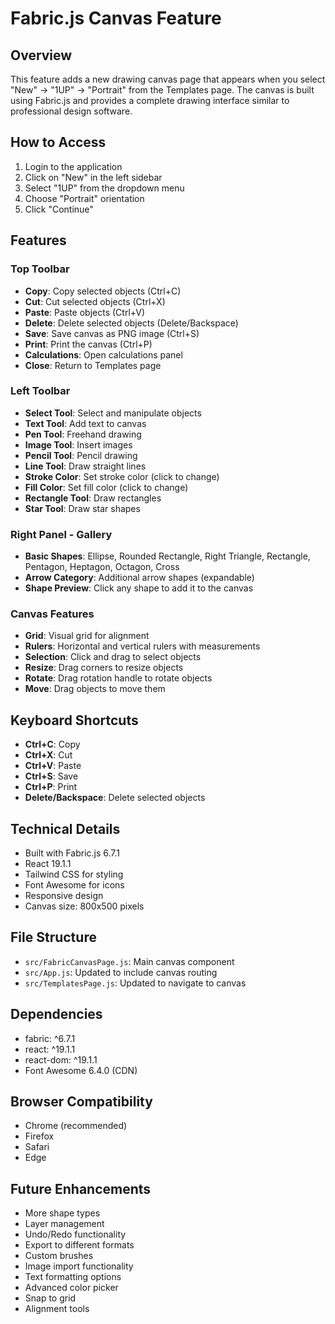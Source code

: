 # Fabric.js Canvas Feature

## Overview
This feature adds a new drawing canvas page that appears when you select "New" → "1UP" → "Portrait" from the Templates page. The canvas is built using Fabric.js and provides a complete drawing interface similar to professional design software.

## How to Access
1. Login to the application
2. Click on "New" in the left sidebar
3. Select "1UP" from the dropdown menu
4. Choose "Portrait" orientation
5. Click "Continue"

## Features

### Top Toolbar
- **Copy**: Copy selected objects (Ctrl+C)
- **Cut**: Cut selected objects (Ctrl+X)
- **Paste**: Paste objects (Ctrl+V)
- **Delete**: Delete selected objects (Delete/Backspace)
- **Save**: Save canvas as PNG image (Ctrl+S)
- **Print**: Print the canvas (Ctrl+P)
- **Calculations**: Open calculations panel
- **Close**: Return to Templates page

### Left Toolbar
- **Select Tool**: Select and manipulate objects
- **Text Tool**: Add text to canvas
- **Pen Tool**: Freehand drawing
- **Image Tool**: Insert images
- **Pencil Tool**: Pencil drawing
- **Line Tool**: Draw straight lines
- **Stroke Color**: Set stroke color (click to change)
- **Fill Color**: Set fill color (click to change)
- **Rectangle Tool**: Draw rectangles
- **Star Tool**: Draw star shapes

### Right Panel - Gallery
- **Basic Shapes**: Ellipse, Rounded Rectangle, Right Triangle, Rectangle, Pentagon, Heptagon, Octagon, Cross
- **Arrow Category**: Additional arrow shapes (expandable)
- **Shape Preview**: Click any shape to add it to the canvas

### Canvas Features
- **Grid**: Visual grid for alignment
- **Rulers**: Horizontal and vertical rulers with measurements
- **Selection**: Click and drag to select objects
- **Resize**: Drag corners to resize objects
- **Rotate**: Drag rotation handle to rotate objects
- **Move**: Drag objects to move them

## Keyboard Shortcuts
- **Ctrl+C**: Copy
- **Ctrl+X**: Cut
- **Ctrl+V**: Paste
- **Ctrl+S**: Save
- **Ctrl+P**: Print
- **Delete/Backspace**: Delete selected objects

## Technical Details
- Built with Fabric.js 6.7.1
- React 19.1.1
- Tailwind CSS for styling
- Font Awesome for icons
- Responsive design
- Canvas size: 800x500 pixels

## File Structure
- `src/FabricCanvasPage.js`: Main canvas component
- `src/App.js`: Updated to include canvas routing
- `src/TemplatesPage.js`: Updated to navigate to canvas

## Dependencies
- fabric: ^6.7.1
- react: ^19.1.1
- react-dom: ^19.1.1
- Font Awesome 6.4.0 (CDN)

## Browser Compatibility
- Chrome (recommended)
- Firefox
- Safari
- Edge

## Future Enhancements
- More shape types
- Layer management
- Undo/Redo functionality
- Export to different formats
- Custom brushes
- Image import functionality
- Text formatting options
- Advanced color picker
- Snap to grid
- Alignment tools 